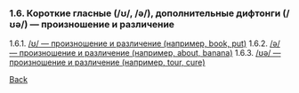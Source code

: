 ### 1.6. Короткие гласные (/ʊ/, /ə/), дополнительные дифтонги (/ʊə/) — произношение и различение
1.6.1. [/ʊ/ — произношение и различение (например, book, put)](1.6/1.6.1.md)
1.6.2. [/ə/ — произношение и различение (например, about, banana)](1.6/1.6.2.md)
1.6.3. [/ʊə/ — произношение и различение (например, tour, cure)](1.6/1.6.3.md)

[Back](../README.md)

